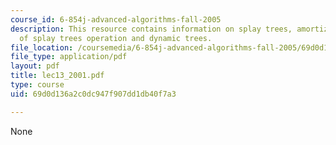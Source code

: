 ```yaml
---
course_id: 6-854j-advanced-algorithms-fall-2005
description: This resource contains information on splay trees, amortized analysis
  of splay trees operation and dynamic trees.
file_location: /coursemedia/6-854j-advanced-algorithms-fall-2005/69d0d136a2c0dc947f907dd1db40f7a3_lec13_2001.pdf
file_type: application/pdf
layout: pdf
title: lec13_2001.pdf
type: course
uid: 69d0d136a2c0dc947f907dd1db40f7a3

---
```

None